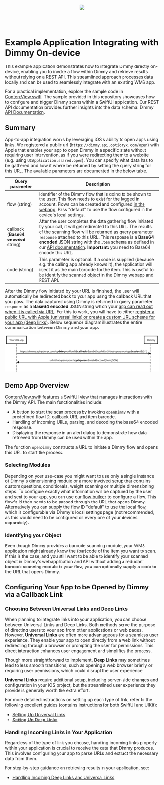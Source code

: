 <br/><br/><p align="center">
  <img src="https://lirp.cdn-website.com/c10be9aa/dms3rep/multi/opt/Optiorix+full+transparant+background+-+blue-c6d680b3-1920w.png" width="250"/>
</p><br/><br/>


Example Application Integrating with Dimmy On-device
====================================================
This example application demonstrates how to integrate Dimmy directly on-device, enabling you to invoke a flow within Dimmy and retrieve results without relying on a REST API. This streamlined approach processes data locally and can be used to seamlessly integrate with an existing WMS app.

For a practical implementation, explore the sample code in [ContentView.swift](https://github.com/Optioryx/ExampleDimmyIntegratedApp/blob/main/TestAppLinks/ContentView.swift). The sample provided in this repository showcases how to configure and trigger Dimmy scans within a SwiftUI application. Our REST API documentation provides further insights into the data schema: [Dimmy API Documentation](https://docs.optioryx.com/docs/dimmy-api/latest/get-items-items-get).

Summary
--------------------------
App-to-app integration works by leveraging iOS's ability to open apps using links. We registered a public url (`https://dimmy.api.optioryx.com/open`) with Apple that enables your app to open Dimmy in a specific state without requiring user intervention, as if you were redirecting them to a website (e.g. using `UIApplication.shared.open`). You can specify what data has to be gathered and how it where be returned by setting the query string for this URL. The available parameters are documented in the below table.


| Query parameter                         | Description                                                                                                                                                                                                                                                                                                                                                                                                                                               |
| --------------------------------------- | --------------------------------------------------------------------------------------------------------------------------------------------------------------------------------------------------------------------------------------------------------------------------------------------------------------------------------------------------------------------------------------------------------------------------------------------------------- |
| flow (string)                         | Identifier of the Dimmy flow that is going to be shown to the user. This flow needs to exist for the logged in account. Flows can be created and configured [in the webapp](https://dimmy.app.optioryx.com/flow-builder). Pass "default" to use the flow configured in the device's local settings.                                                                                                                                                |
| callback (**Base64 encoded** string) | After the user completes the data gathering flow initiated by your call, it will get redirected to this URL. The results of the scanning flow will be returned as query parameter `response` attached to this URL. This response is a **Base64 encoded** JSON string with the `Item` schema as defined in our [API documentation](https://docs.optioryx.com/docs/dimmy-api/latest/get-items-items-get). **Important:** you need to Base64 encode this URL. |
| code (string)                           | This parameter is optional. If a code is supplied (because e.g. the calling app already knows it), the application will inject it as the main barcode for the item. This is useful to be identify the scanned object in the Dimmy webapp and REST API.                                                         

After the Dimmy flow initiated by your URL is finished, the user will automatically be redirected back to your app using the callback URL that you pass. The data captured using Dimmy is returned in query parameter `response` as a **Base64 encoded** JSON string which your [app can read out when it is called via URL](https://www.avanderlee.com/swiftui/deeplink-url-handling/#handling-incoming-deeplinks). For this to work, you will have to either [register a public URL with Apple (universal links) or create a custom URL scheme for your app (deep links)](#choosing-between-universal-links-and-deep-links). Below sequence diagram illustrates the entire communication between Dimmy and your app.

![Sequence diagram](img/sequence.svg)

Demo App Overview
--------------------------

[ContentView.swift](https://github.com/Optioryx/ExampleDimmyIntegratedApp/blob/main/TestAppLinks/ContentView.swift) features a SwiftUI view that manages interactions with the Dimmy API. The main functionalities include:

*   A button to start the scan process by invoking `openDimmy` with a predefined flow ID, callback URL and item barcode.
*   Handling of incoming URLs, parsing, and decoding the base64 encoded response.
*   Displaying the response in an alert dialog to demonstrate how data retrieved from Dimmy can be used within the app.

The function `openDimmy` constructs a URL to initiate a Dimmy flow and opens this URL to start the process.

### Selecting Modules
Depending on your use-case you might want to use only a single instance of Dimmy's dimensioning module or a more involved setup that contains custom questions, conditionals, weight scanning or multiple dimensioning steps. To configure exactly what information will be captured by the user and sent to your app, you can use our [flow builder](https://dimmy.app.optioryx.com/flow-builder) to configure a flow. This flow's id then needs to be passed through the URL that opens Dimmy. Alternatively you can supply the flow ID "default" to use the local flow, which is configurable via Dimmy's local settings page (not recommended, as this would need to be configured on every one of your devices separately).

### Identifying your Object
Even though Dimmy provides a barcode scanning module, your WMS application might already know the (bar)code of the item you want to scan. If this is the case, and you still want to be able to identify your scanned object in Dimmy's webapplication and API without adding a redudant barcode scanning module to your flow, you can optionally supply a code to the URL that opens Dimmy. 


Configuring Your App to be Opened by Dimmy via a Callback Link
--------------------------------------------

### Choosing Between Universal Links and Deep Links

When planning to integrate links into your application, you can choose between Universal Links and Deep Links. Both methods serve the purpose of directing users to your app from other applications or web pages. However, **Universal Links** are often more advantageous for a seamless user experience. They enable your app to open directly from a web link without redirecting through a browser or prompting the user for permissions. This direct interaction enhances user engagement and simplifies the process.

Though more straightforward to implement, **Deep Links** may sometimes lead to less smooth transitions, such as opening a web browser briefly or requiring user permissions, which could disrupt the user experience.

**Universal Links** require additional setup, including server-side changes and configuration in your iOS project, but the streamlined user experience they provide is generally worth the extra effort.

For more detailed instructions on setting up each type of link, refer to the following excellent guides (contains instructions for both SwiftUI and UIKit):

*   [Setting Up Universal Links](https://www.avanderlee.com/swiftui/universal-links-ios/)
*   [Setting Up Deep Links](https://www.avanderlee.com/swiftui/deeplink-url-handling/)

### Handling Incoming Links in Your Application

Regardless of the type of link you choose, handling incoming links properly within your application is crucial to receive the data that Dimmy produces. This involves configuring your app to parse URLs and extract the necessary data from them.

For step-by-step guidance on retrieving results in your application, see:

*   [Handling Incoming Deep Links and Universal Links](https://www.avanderlee.com/swiftui/deeplink-url-handling/#handling-incoming-deeplinks)